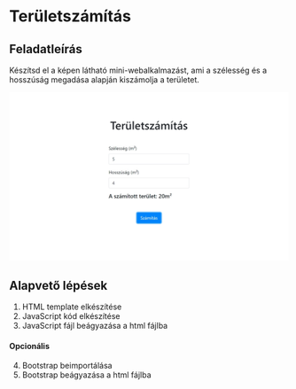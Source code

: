 # Területszámítás

## Feladatleírás

Készítsd el a képen látható mini-webalkalmazást, ami a szélesség és a hosszúság megadása alapján kiszámolja a területet.

![kép az alkalmazásról](img/example.jpg)

## Alapvető lépések

1. HTML template elkészítése
2. JavaScript kód elkészítése
3. JavaScript fájl beágyazása a html fájlba

#### Opcionális

4. Bootstrap beimportálása
5. Bootstrap beágyazása a html fájlba
